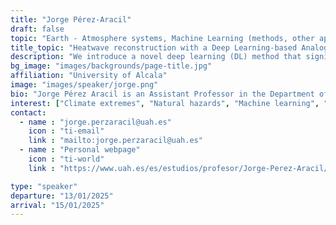 ```yaml
---
title: "Jorge Pérez-Aracil"
draft: false
topic: "Earth - Atmosphere systems, Machine Learning (methods, other applications)"
title_topic: "Heatwave reconstruction with a Deep Learning-based Analogue method"
description: "We introduce a novel deep learning (DL) method that significantly enhances the reconstruction of heatwaves, outperforming the traditional analogue approach. This method leverages historical models and ERA5 reanalysis data for improved accuracy and reliability."
bg_image: "images/backgrounds/page-title.jpg"
affiliation: "University of Alcala"
image: "images/speaker/jorge.png"
bio: "Jorge Pérez Aracil is an Assistant Professor in the Department of Signal Theory and Communications at the University of Alcalá. His academic background includes a strong focus on electronic and communications engineering, and he is involved in teaching and research in the areas of acoustics, vibrations, and hybrid energy systems. Jorge has contributed to several scientific publications and actively participates in projects related to signal processing and communications engineering."
interest: ["Climate extremes", "Natural hazards", "Machine learning", "Impact", "Attribution"]
contact:
  - name : "jorge.perzaracil@uah.es"
    icon : "ti-email"
    link : "mailto:jorge.perzaracil@uah.es"
  - name : "Personal webpage"
    icon : "ti-world"
    link : "https://www.uah.es/es/estudios/profesor/Jorge-Perez-Aracil/"

type: "speaker"
departure: "13/01/2025"
arrival: "15/01/2025"
---
```


